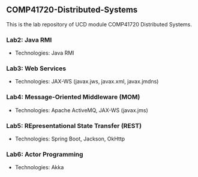 ## COMP41720-Distributed-Systems

This is the lab repository of UCD module COMP41720 Distributed Systems.

### Lab2: Java RMI

- Technologies: Java RMI

### Lab3: Web Services

- Technologies: JAX-WS (javax.jws, javax.xml, javax.jmdns)

### Lab4: Message-Oriented Middleware (MOM)

- Technologies: Apache ActiveMQ, JAX-WS (javax.jms)

### Lab5: REpresentational State Transfer (REST)

- Technologies: Spring Boot, Jackson, OkHttp

### Lab6: Actor Programming

- Technologies: Akka